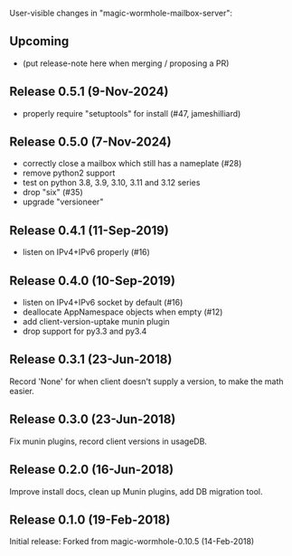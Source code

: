 
User-visible changes in "magic-wormhole-mailbox-server":

## Upcoming

* (put release-note here when merging / proposing a PR)


## Release 0.5.1 (9-Nov-2024)

* properly require "setuptools" for install (#47, jameshilliard)


## Release 0.5.0 (7-Nov-2024)

* correctly close a mailbox which still has a nameplate (#28)
* remove python2 support
* test on python 3.8, 3.9, 3.10, 3.11 and 3.12 series
* drop "six" (#35)
* upgrade "versioneer"


## Release 0.4.1 (11-Sep-2019)

* listen on IPv4+IPv6 properly (#16)


## Release 0.4.0 (10-Sep-2019)

* listen on IPv4+IPv6 socket by default (#16)
* deallocate AppNamespace objects when empty (#12)
* add client-version-uptake munin plugin
* drop support for py3.3 and py3.4


## Release 0.3.1 (23-Jun-2018)

Record 'None' for when client doesn't supply a version, to make the math
easier.


## Release 0.3.0 (23-Jun-2018)

Fix munin plugins, record client versions in usageDB.


## Release 0.2.0 (16-Jun-2018)

Improve install docs, clean up Munin plugins, add DB migration tool.


## Release 0.1.0 (19-Feb-2018)

Initial release: Forked from magic-wormhole-0.10.5 (14-Feb-2018)
